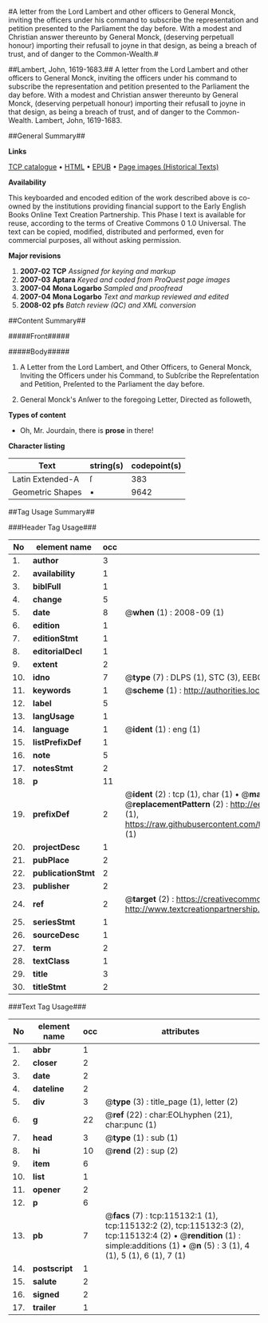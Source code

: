 #A letter from the Lord Lambert and other officers to General Monck, inviting the officers under his command to subscribe the representation and petition presented to the Parliament the day before. With a modest and Christian answer thereunto by General Monck, (deserving perpetuall honour) importing their refusall to joyne in that design, as being a breach of trust, and of danger to the Common-Wealth.#

##Lambert, John, 1619-1683.##
A letter from the Lord Lambert and other officers to General Monck, inviting the officers under his command to subscribe the representation and petition presented to the Parliament the day before. With a modest and Christian answer thereunto by General Monck, (deserving perpetuall honour) importing their refusall to joyne in that design, as being a breach of trust, and of danger to the Common-Wealth.
Lambert, John, 1619-1683.

##General Summary##

**Links**

[TCP catalogue](http://www.ota.ox.ac.uk/tcp/)  • 
[HTML](http://tei.it.ox.ac.uk/tcp/Texts-HTML/free/A88/A88308.html)  • 
[EPUB](http://tei.it.ox.ac.uk/tcp/Texts-EPUB/free/A88/A88308.epub) • 
[Page images (Historical Texts)](https://data.historicaltexts.jisc.ac.uk/view?pubId=eebo-99862952e&pageId=eebo-99862952e-115132-1)

**Availability**

This keyboarded and encoded edition of the
	       work described above is co-owned by the institutions
	       providing financial support to the Early English Books
	       Online Text Creation Partnership. This Phase I text is
	       available for reuse, according to the terms of Creative
	       Commons 0 1.0 Universal. The text can be copied,
	       modified, distributed and performed, even for
	       commercial purposes, all without asking permission.

**Major revisions**

1. __2007-02__ __TCP__ *Assigned for keying and markup*
1. __2007-03__ __Aptara__ *Keyed and coded from ProQuest page images*
1. __2007-04__ __Mona Logarbo__ *Sampled and proofread*
1. __2007-04__ __Mona Logarbo__ *Text and markup reviewed and edited*
1. __2008-02__ __pfs__ *Batch review (QC) and XML conversion*

##Content Summary##

#####Front#####

#####Body#####

1. A Letter from the Lord Lambert,
and Other Officers, to General
Monck, Inviting the Officers under
his Command, to Subſcribe the
Repreſentation and Petition, Preſented
to the Parliament the day
before.

1. General Monck's Anſwer to the
foregoing Letter, Directed as followeth,

**Types of content**

  * Oh, Mr. Jourdain, there is **prose** in there!

**Character listing**


|Text|string(s)|codepoint(s)|
|---|---|---|
|Latin Extended-A|ſ|383|
|Geometric Shapes|▪|9642|

##Tag Usage Summary##

###Header Tag Usage###

|No|element name|occ|attributes|
|---|---|---|---|
|1.|__author__|3||
|2.|__availability__|1||
|3.|__biblFull__|1||
|4.|__change__|5||
|5.|__date__|8| @__when__ (1) : 2008-09 (1)|
|6.|__edition__|1||
|7.|__editionStmt__|1||
|8.|__editorialDecl__|1||
|9.|__extent__|2||
|10.|__idno__|7| @__type__ (7) : DLPS (1), STC (3), EEBO-CITATION (1), PROQUEST (1), VID (1)|
|11.|__keywords__|1| @__scheme__ (1) : http://authorities.loc.gov/ (1)|
|12.|__label__|5||
|13.|__langUsage__|1||
|14.|__language__|1| @__ident__ (1) : eng (1)|
|15.|__listPrefixDef__|1||
|16.|__note__|5||
|17.|__notesStmt__|2||
|18.|__p__|11||
|19.|__prefixDef__|2| @__ident__ (2) : tcp (1), char (1)  •  @__matchPattern__ (2) : ([0-9\-]+):([0-9IVX]+) (1), (.+) (1)  •  @__replacementPattern__ (2) : http://eebo.chadwyck.com/downloadtiff?vid=$1&page=$2 (1), https://raw.githubusercontent.com/textcreationpartnership/Texts/master/tcpchars.xml#$1 (1)|
|20.|__projectDesc__|1||
|21.|__pubPlace__|2||
|22.|__publicationStmt__|2||
|23.|__publisher__|2||
|24.|__ref__|2| @__target__ (2) : https://creativecommons.org/publicdomain/zero/1.0/ (1), http://www.textcreationpartnership.org/docs/. (1)|
|25.|__seriesStmt__|1||
|26.|__sourceDesc__|1||
|27.|__term__|2||
|28.|__textClass__|1||
|29.|__title__|3||
|30.|__titleStmt__|2||


###Text Tag Usage###

|No|element name|occ|attributes|
|---|---|---|---|
|1.|__abbr__|1||
|2.|__closer__|2||
|3.|__date__|2||
|4.|__dateline__|2||
|5.|__div__|3| @__type__ (3) : title_page (1), letter (2)|
|6.|__g__|22| @__ref__ (22) : char:EOLhyphen (21), char:punc (1)|
|7.|__head__|3| @__type__ (1) : sub (1)|
|8.|__hi__|10| @__rend__ (2) : sup (2)|
|9.|__item__|6||
|10.|__list__|1||
|11.|__opener__|2||
|12.|__p__|6||
|13.|__pb__|7| @__facs__ (7) : tcp:115132:1 (1), tcp:115132:2 (2), tcp:115132:3 (2), tcp:115132:4 (2)  •  @__rendition__ (1) : simple:additions (1)  •  @__n__ (5) : 3 (1), 4 (1), 5 (1), 6 (1), 7 (1)|
|14.|__postscript__|1||
|15.|__salute__|2||
|16.|__signed__|2||
|17.|__trailer__|1||
